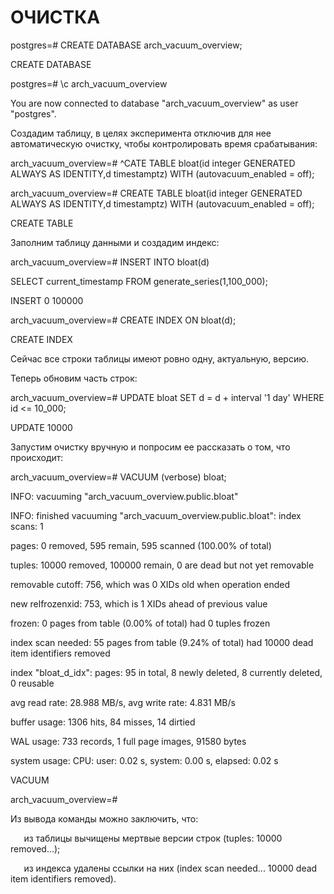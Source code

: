# ﻿ОЧИСТКА

postgres=# CREATE DATABASE arch\_vacuum\_overview;

CREATE DATABASE

postgres=# \c arch\_vacuum\_overview

You are now connected to database "arch\_vacuum\_overview" as user "postgres".

Создадим таблицу, в целях эксперимента отключив для нее автоматическую очистку, чтобы контролировать время срабатывания:

arch\_vacuum\_overview=# ^CATE TABLE bloat(id integer GENERATED ALWAYS AS IDENTITY,d timestamptz) WITH (autovacuum\_enabled = off);

arch\_vacuum\_overview=# CREATE TABLE bloat(id integer GENERATED ALWAYS AS IDENTITY,d timestamptz) WITH (autovacuum\_enabled = off);

CREATE TABLE

Заполним таблицу данными и создадим индекс:

arch\_vacuum\_overview=# INSERT INTO bloat(d)

SELECT current\_timestamp FROM generate\_series(1,100\_000);

INSERT 0 100000

arch\_vacuum\_overview=# CREATE INDEX ON bloat(d);

CREATE INDEX

Сейчас все строки таблицы имеют ровно одну, актуальную, версию.

Теперь обновим часть строк:

arch\_vacuum\_overview=# UPDATE bloat SET d = d + interval '1 day' WHERE id <= 10\_000;

UPDATE 10000

Запустим очистку вручную и попросим ее рассказать о том, что происходит:

arch\_vacuum\_overview=# VACUUM (verbose) bloat;

INFO:  vacuuming "arch\_vacuum\_overview.public.bloat"

INFO:  finished vacuuming "arch\_vacuum\_overview.public.bloat": index scans: 1

pages: 0 removed, 595 remain, 595 scanned (100.00% of total)

tuples: 10000 removed, 100000 remain, 0 are dead but not yet removable

removable cutoff: 756, which was 0 XIDs old when operation ended

new relfrozenxid: 753, which is 1 XIDs ahead of previous value

frozen: 0 pages from table (0.00% of total) had 0 tuples frozen

index scan needed: 55 pages from table (9.24% of total) had 10000 dead item identifiers removed

index "bloat\_d\_idx": pages: 95 in total, 8 newly deleted, 8 currently deleted, 0 reusable

avg read rate: 28.988 MB/s, avg write rate: 4.831 MB/s

buffer usage: 1306 hits, 84 misses, 14 dirtied

WAL usage: 733 records, 1 full page images, 91580 bytes

system usage: CPU: user: 0.02 s, system: 0.00 s, elapsed: 0.02 s

VACUUM

arch\_vacuum\_overview=#

Из вывода команды можно заключить, что:

`	`из таблицы вычищены мертвые версии строк (tuples: 10000 removed...);

`	`из индекса удалены ссылки на них (index scan needed... 10000 dead item identifiers removed).

